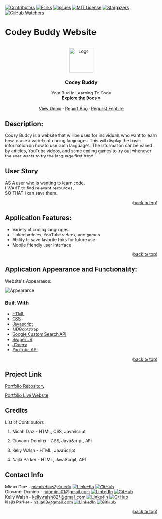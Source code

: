 [![Contributors][contributors-shield]][contributors-url]
[![Forks][forks-shield]][forks-url]
[![Issues][issues-shield]][issues-url]
[![MIT License][license-shield]][license-url]
[![Stargazers][stars-shield]][stars-url]
[![GitHub Watchers][github-watchers]][github-watchers-url]

# Codey Buddy Website

<!-- PROJECT LOGO -->
<br />
<div align="center">
  <a href="https://github.com/micsdz/codey-buddy">
    <img src="Assets/Images/codeybuddy.jpg" alt="Logo" width="80" height="80">
  </a>

<h3 align="center">Codey Buddy</h3>

  <p align="center">
    Your Bud In Learning To Code
    <br />
    <a href="https://github.com/micsdz/codey-buddy"><strong>Explore the Docs »</strong></a>
    <br />
    <br />
    <a href="https://micsdz.github.io/codey-buddy/">View Demo</a>
    ·
    <a href="https://github.com/micsdz/codey-buddy/issues">Report Bug</a>
    ·
    <a href="https://github.com/micsdz/codey-buddy/issues">Request Feature</a>
  </p>
</div>

## Description:

Codey Buddy is a website that will be used for individuals
who want to learn how to use a variety of coding languages. This will
display the basic information on how to use such languages. The information can
be varied by articles, YouTube videos, and some coding games to try out
whenever the user wants to try the language first hand.

## User Story

AS A user who is wanting to learn code,
<br>
I WANT to find relevant resources,
<br>
SO THAT I can save them.

<p align="right">(<a href="#top">back to top</a>)</p>

## Application Features:

- Variety of coding languages
- Linked articles, YouTube videos, and games 
- Ability to save favorite links for future use
- Mobile friendly user interface

<p align="right">(<a href="#top">back to top</a>)</p>

## Application Appearance and Functionality:

Website's Appearance:

![Appearance](Assets/gif/codeybuddy.gif)

### Built With

- [HTML](https://en.wikipedia.org/wiki/HTML)
- [CSS](https://developer.mozilla.org/en-US/docs/Learn/CSS/First_steps/What_is_CSS)
- [Javascript](https://www.javascript.com)
- [MDBootstrap](https://mdbootstrap.com/)
- [Google Custom Search API](https://developers.google.com/custom-search/v1/overview)
- [Swiper JS](https://swiperjs.com/)
- [JQuery](https://jquery.com/)
- [YouTube API](https://developers.google.com/youtube/v3/)

<p align="right">(<a href="#top">back to top</a>)</p>

## Project Link

[Portfolio Repository](https://github.com/micsdz/codey-buddy)

[Portfolio Live Website](https://micsdz.github.io/codey-buddy/)

## Credits

List of Contributors:

1. Micah Diaz - HTML, CSS, JavaScript

2. Giovanni Domino - CSS, JavaScript, API

3. Kelly Walsh - HTML, JavaScript

4. Najla Parker - HTML, JavaScript, API

## Contact Info

Micah Diaz - micah.diaz@du.edu [![LinkedIn][linkedin-shield]][linkedin-url-micah] [![GitHub][github-shield]][github-url-micah] </br>
Giovanni Domino - gdomino01@gmail.com [![LinkedIn][linkedin-shield]][linkedin-url-giovanni] [![GitHub][github-shield]][github-url-giovanni] </br>
Kelly Walsh - kellywalsh827@gmail.com [![LinkedIn][linkedin-shield]][linkedin-url-kelly] [![GitHub][github-shield]][github-url-kelly] </br>
Najla Parker - najla08@gmail.com [![LinkedIn][linkedin-shield]][linkedin-url-naj] [![GitHub][github-shield]][github-url-naj]

<p align="right">(<a href="#top">back to top</a>)</p>

<!-- MARKDOWN LINKS & IMAGES -->
<!-- https://www.markdownguide.org/basic-syntax/#reference-style-links -->

[contributors-shield]: https://img.shields.io/github/contributors/micsdz/codey-buddy.svg?style=for-the-badge
[contributors-url]: https://github.com/micsdz/codey-buddy/graphs/contributors
[forks-shield]: https://img.shields.io/github/forks/micsdz/codey-buddy.svg?style=for-the-badge
[forks-url]: https://github.com/micsdz/codey-buddy/network/members
[stars-shield]: https://img.shields.io/github/stars/micsdz/codey-buddy?style=social
[stars-url]: https://github.com/micsdz/codey-buddy/stargazers
[issues-shield]: https://img.shields.io/github/issues/micsdz/codey-buddy.svg?style=for-the-badge
[issues-url]: https://github.com/micsdz/codey-buddy/issues
[license-shield]: https://img.shields.io/github/license/micsdz/codey-buddy.svg?style=for-the-badge
[license-url]: https://github.com/micsdz/codey-buddy/blob/master/LICENSE.txt
[linkedin-shield]: https://img.shields.io/badge/-LinkedIn-black.svg?style=for-the-badge&logo=linkedin&colorB=555
[linkedin-url-micah]: https://www.linkedin.com/in/mdiaz06/
[linkedin-url-giovanni]: https://www.linkedin.com/in/
[linkedin-url-kelly]: https://www.linkedin.com/in/kellywalsh001/
[linkedin-url-naj]: https://www.linkedin.com/in/najlaparker/
[github-shield]: https://img.shields.io/badge/-Github-blueviolet.svg?style=for-the-badge&logo=Github&colorB=555
[github-url-micah]: https://github.com/micsdz
[github-url-giovanni]: https://github.com/GiovanniDomino
[github-url-kelly]: https://github.com/kemwalsh
[github-url-naj]: https://github.com/nparker80
[github-watchers]: https://img.shields.io/github/watchers/micsdz/codey-buddy?style=social
[github-watchers-url]: https://github.com/micsdz/codey-buddy/watchers

